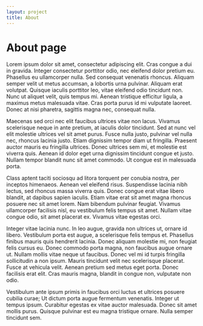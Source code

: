 ```yaml
---
layout: project
title: About
---
```

# About page

Lorem ipsum dolor sit amet, consectetur adipiscing elit. Cras congue a dui in gravida. Integer consectetur porttitor odio, nec eleifend dolor pretium eu. Phasellus eu ullamcorper nulla. Sed consequat venenatis rhoncus. Aliquam semper velit ut metus accumsan, a lobortis urna pulvinar. Aliquam erat volutpat. Quisque iaculis porttitor leo, vitae eleifend odio tincidunt non. Nunc ut aliquet velit, quis tempus mi. Aenean tristique efficitur ligula, a maximus metus malesuada vitae. Cras porta purus id mi vulputate laoreet. Donec at nisi pharetra, sagittis magna nec, consequat nulla.

Maecenas sed orci nec elit faucibus ultrices vitae non lacus. Vivamus scelerisque neque in ante pretium, at iaculis dolor tincidunt. Sed at nunc vel elit molestie ultrices vel sit amet purus. Fusce nulla justo, pulvinar vel nulla nec, rhoncus lacinia justo. Etiam dignissim tempor diam ut fringilla. Praesent auctor mauris eu fringilla ultrices. Donec ultrices sem mi, et molestie est viverra quis. Aenean id dolor eget urna dignissim tincidunt congue et justo. Nullam tempor blandit nunc sit amet commodo. Ut congue est in malesuada porta.

Class aptent taciti sociosqu ad litora torquent per conubia nostra, per inceptos himenaeos. Aenean vel eleifend risus. Suspendisse lacinia nibh lectus, sed rhoncus massa viverra quis. Donec congue erat vitae libero blandit, at dapibus sapien iaculis. Etiam vitae erat sit amet magna rhoncus posuere nec sit amet lorem. Nam bibendum pulvinar feugiat. Vivamus ullamcorper facilisis nisl, eu vestibulum felis tempus sit amet. Nullam vitae congue odio, sit amet placerat ex. Vivamus vitae egestas orci.

Integer vitae lacinia nunc. In leo augue, gravida non ultrices ut, ornare id libero. Vestibulum porta est augue, a scelerisque felis tempus et. Phasellus finibus mauris quis hendrerit lacinia. Donec aliquam molestie mi, non feugiat felis cursus eu. Donec commodo porta magna, non faucibus augue ornare ut. Nullam mollis vitae neque ut faucibus. Donec vel mi id turpis fringilla sollicitudin a non ipsum. Mauris tincidunt velit nec scelerisque placerat. Fusce at vehicula velit. Aenean pretium sed metus eget porta. Donec facilisis erat elit. Cras mauris magna, blandit in congue non, vulputate non odio.

Vestibulum ante ipsum primis in faucibus orci luctus et ultrices posuere cubilia curae; Ut dictum porta augue fermentum venenatis. Integer ut tempus ipsum. Curabitur egestas ex vitae auctor malesuada. Donec sit amet mollis purus. Quisque pulvinar est eu magna tristique ornare. Nulla semper tincidunt sem. 
